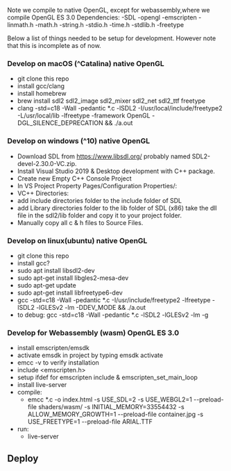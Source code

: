 Note we compile to native OpenGL, except for webassembly,where we compile OpenGL ES 3.0
Dependencies:
-SDL
-opengl
-emscripten
-linmath.h
-math.h
-string.h
-stdio.h
-time.h
-stdlib.h
-freetype

Below a list of things needed to be setup for development. However note that this is incomplete as of now.

### Develop on macOS (^Catalina) native OpenGL

- git clone this repo
- install gcc/clang
- install homebrew
- brew install sdl2 sdl2_image sdl2_mixer sdl2_net sdl2_ttf freetype
- clang -std=c18 -Wall -pedantic \*.c -lSDL2 -I/usr/local/include/freetype2 -L/usr/local/lib -lfreetype -framework OpenGL -DGL_SILENCE_DEPRECATION && ./a.out

### Develop on windows (^10) native OpenGL

- Download SDL from https://www.libsdl.org/
  probably named SDL2-devel-2.30.0-VC.zip.
- Install Visual Studio 2019 & Desktop development with C++ package.
- Create new Empty C++ Console Project
- In VS Project Property Pages/Configuration Properties/:
- VC++ Directories:
- add include directories folder to the include folder of SDL
- add Library directories folder to the lib folder of SDL (x86)
  take the dll file in the sdl2/lib folder and copy it to your project folder.
- Manually copy all c & h files to Source Files.

### Develop on linux(ubuntu) native OpenGL

- git clone this repo
- install gcc?
- sudo apt install libsdl2-dev
- sudo apt-get install libgles2-mesa-dev
- sudo apt-get update
- sudo apt-get install libfreetype6-dev
- gcc -std=c18 -Wall -pedantic *.c -I/usr/include/freetype2 -lfreetype -lSDL2 -lGLESv2 -lm -DDEV_MODE && ./a.out
- to debug: gcc -std=c18 -Wall -pedantic \*.c -lSDL2 -lGLESv2 -lm -g

### Develop for Webassembly (wasm) OpenGL ES 3.0

- install emscripten/emsdk
- activate emsdk in project by typing emsdk activate
- emcc -v to verify installation
- include <emscripten.h>
- setup ifdef for emscripten include & emscripten_set_main_loop
- install live-server
- compile:
  - emcc \*.c -o index.html -s USE_SDL=2 -s USE_WEBGL2=1 --preload-file shaders/wasm/ -s INITIAL_MEMORY=33554432 -s ALLOW_MEMORY_GROWTH=1 --preload-file container.jpg -s USE_FREETYPE=1 --preload-file ARIAL.TTF
- run:
  - live-server

## Deploy
